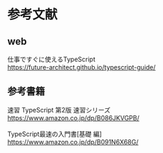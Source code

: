 # 参考文献

## web
仕事ですぐに使えるTypeScript<br>
https://future-architect.github.io/typescript-guide/<br>


## 参考書籍
速習 TypeScript 第2版 速習シリーズ<br>
https://www.amazon.co.jp/dp/B086JKVGPB/<br>
<br>
TypeScript最速の入門書[基礎 編]<br>
https://www.amazon.co.jp/dp/B091N6X68G/
